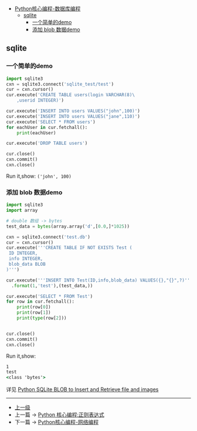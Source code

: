 <!-- Python核心编程-数据库编程 -->

<!-- @import "[TOC]" {cmd="toc" depthFrom=1 depthTo=6 orderedList=false} -->

<!-- code_chunk_output -->

- [Python核心编程-数据库编程](#python核心编程-数据库编程)
  - [sqlite](#sqlite)
    - [一个简单的demo](#一个简单的demo)
    - [添加 blob 数据demo](#添加-blob-数据demo)

<!-- /code_chunk_output -->

## sqlite

### 一个简单的demo

```python
import sqlite3
cxn = sqlite3.connect('sqlite_test/test')
cur = cxn.cursor()
cur.execute('CREATE TABLE users(login VARCHAR(8)\
    ,userid INTEGER)')

cur.execute('INSERT INTO users VALUES("john",100)')
cur.execute('INSERT INTO users VALUES("jane",110)')
cur.execute('SELECT * FROM users')
for eachUser in cur.fetchall():
    print(eachUser) 

cur.execute('DROP TABLE users')

cur.close()
cxn.commit()
cxn.close()
```

Run it,show:
`('john', 100)`

### 添加 blob 数据demo

```py
import sqlite3
import array

# double 数组 -> bytes
test_data = bytes(array.array('d',[0.0,]*1025))

cxn = sqlite3.connect('test.db')
cur = cxn.cursor()
cur.execute('''CREATE TABLE IF NOT EXISTS Test (
 ID INTEGER,
 info INTEGER,
 blob_data BLOB
)''')

cur.execute('''INSERT INTO Test(ID,info,blob_data) VALUES({},"{}",?)'''\
  .format(1,'test'),(test_data,))

cur.execute('SELECT * FROM Test')
for row in cur.fetchall():
    print(row[0])
    print(row[1])
    print(type(row[2]))


cur.close()
cxn.commit()
cxn.close()
```

Run it,show:

```cmd
1
test
<class 'bytes'>
```

详见 [Python SQLite BLOB to Insert and Retrieve file and images](https://pynative.com/python-sqlite-blob-insert-and-retrieve-digital-data/)

---
- [上一级](README.md)
- 上一篇 -> [Python 核心编程:正则表达式](CorePython.md)
- 下一篇 -> [Python核心编程-网络编程](corePythonNet.md)
